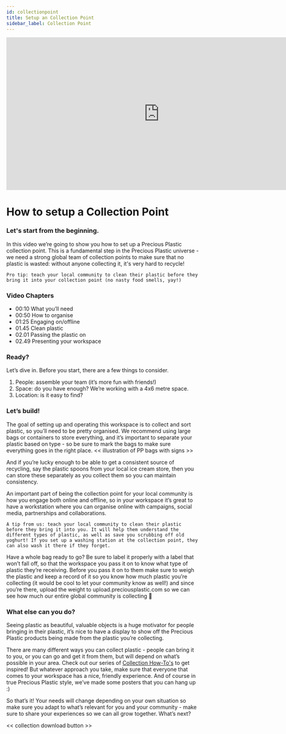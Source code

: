 ```yaml
---
id: collectionpoint
title: Setup an Collection Point
sidebar_label: Collection Point
---
```


<div class="videocontainer">
  <iframe width="800" height="400" src="https://www.youtube.com/embed/x5Ab7sR6BNM" frameborder="0" allow="accelerometer; autoplay; encrypted-media; gyroscope; picture-in-picture" allowfullscreen></iframe>
</div>

<style>
:root {
  --highlight: #37b4a3;
  --hover: #37b4a3;
}
</style>

# How to setup a Collection Point

<div class="videoChapters">
<div class="videoChaptersMain">

### Let's start from the beginning.

In this video we’re going to show you how to set up a Precious Plastic collection point. This is a fundamental step in the Precious Plastic universe - we need a strong global team of collection points to make sure that no plastic is wasted: without anyone collecting it, it's very hard to recycle!

`Pro tip: teach your local community to clean their plastic before they bring it into your collection point (no nasty food smells, yay!)`


</div>
<div class="videoChaptersSidebar">

### Video Chapters

- 00:10 What you’ll need
- 00:50 How to organise
- 01:25 Engaging on/offline
- 01.45 Clean plastic
- 02.01 Passing the plastic on
- 02.49 Presenting your workspace

</div>
</div>

### Ready?
Let’s dive in. Before you start, there are a few things to consider.

1. People: assemble your team (it’s more fun with friends!)
2. Space: do you have enough? We’re working with a 4x6 metre space.
3. Location: is it easy to find?

### Let’s build!

The goal of setting up and operating this workspace is to collect and sort plastic, so you’ll need to be pretty organised. We recommend using large bags or containers to store everything, and it’s important to separate your plastic based on type - so be sure to mark the bags to make sure everything goes in the right place.
<< illustration of PP bags with signs >>

And if you’re lucky enough to be able to get a consistent source of recycling, say the plastic spoons from your local ice cream store, then you can store these separately as you collect them so you can maintain consistency.

An important part of being the collection point for your local community is how you engage both online and offline, so in your workspace it’s great to have a workstation where you can organise online with campaigns, social media, partnerships and collaborations.

`A tip from us: teach your local community to clean their plastic before they bring it into you. It will help them understand the different types of plastic, as well as save you scrubbing off old yoghurt! If you set up a washing station at the collection point, they can also wash it there if they forget. `

Have a whole bag ready to go? Be sure to label it properly with a label that won’t fall off, so that the workspace you pass it on to know what type of plastic they’re receiving. Before you pass it on to them make sure to weigh the plastic and keep a record of it so you know how much plastic you’re collecting (it would be cool to let your community know as well!) and since you’re there, upload the weight to upload.preciousplastic.com so we can see how much our entire global community is collecting 💪

### What else can you do?

Seeing plastic as beautiful, valuable objects is a huge motivator for people bringing in their plastic, it’s nice to have a display to show off the Precious Plastic products being made from the plastic you’re collecting.

There are many different ways you can collect plastic - people can bring it to you, or you can go and get it from them, but will depend on what’s possible in your area. Check out our series of <a href="url">Collection How-To's</a> to get inspired! But whatever approach you take, make sure that everyone that comes to your workspace has a nice, friendly experience. And of course in true Precious Plastic style, we’ve made some posters that you can hang up :)

So that’s it! Your needs will change depending on your own situation so make sure you adapt to what’s relevant for you and your community - make sure to share your experiences so we can all grow together. What’s next?

<< collection download button >>
